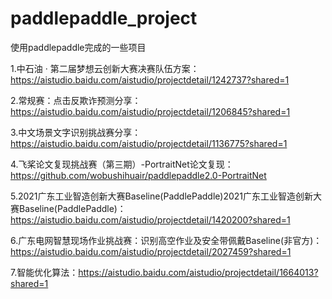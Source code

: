 # paddlepaddle_project
使用paddlepaddle完成的一些项目

1.中石油 · 第二届梦想云创新大赛决赛队伍方案：https://aistudio.baidu.com/aistudio/projectdetail/1242737?shared=1

2.常规赛：点击反欺诈预测分享：https://aistudio.baidu.com/aistudio/projectdetail/1206845?shared=1

3.中文场景文字识别挑战赛分享：https://aistudio.baidu.com/aistudio/projectdetail/1136775?shared=1

4.飞桨论文复现挑战赛（第三期）-PortraitNet论文复现：https://github.com/wobushihuair/paddlepaddle2.0-PortraitNet

5.2021广东工业智造创新大赛Baseline(PaddlePaddle)2021广东工业智造创新大赛Baseline(PaddlePaddle)：https://aistudio.baidu.com/aistudio/projectdetail/1420200?shared=1

6.广东电网智慧现场作业挑战赛：识别高空作业及安全带佩戴Baseline(非官方)：https://aistudio.baidu.com/aistudio/projectdetail/2027459?shared=1

7.智能优化算法：https://aistudio.baidu.com/aistudio/projectdetail/1664013?shared=1